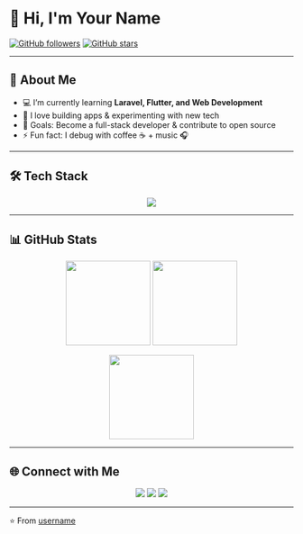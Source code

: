# 👋 Hi, I'm Your Name

[![GitHub followers](https://img.shields.io/github/followers/username?label=Followers&style=social)](https://github.com/username)
[![GitHub stars](https://img.shields.io/github/stars/username?affiliations=OWNER%2CCOLLABORATOR&style=social)](https://github.com/username?tab=repositories)

---

## 🚀 About Me
- 💻 I’m currently learning **Laravel, Flutter, and Web Development**
- 🌱 I love building apps & experimenting with new tech
- 🎯 Goals: Become a full-stack developer & contribute to open source
- ⚡ Fun fact: I debug with coffee ☕ + music 🎧

---

## 🛠️ Tech Stack
<p align="center">
  <img src="https://skillicons.dev/icons?i=html,css,js,ts,php,laravel,flutter,dart,mysql,git,github,vscode" />
</p>

---

## 📊 GitHub Stats
<p align="center">
  <img src="https://github-readme-stats.vercel.app/api?username=username&show_icons=true&theme=tokyonight" height="150"/>
  <img src="https://github-readme-streak-stats.herokuapp.com/?user=username&theme=tokyonight" height="150"/>
</p>

<p align="center">
  <img src="https://github-readme-stats.vercel.app/api/top-langs/?username=username&layout=compact&theme=tokyonight" height="150"/>
</p>

---

## 🌐 Connect with Me
<p align="center">
  <a href="https://github.com/username"><img src="https://img.shields.io/badge/GitHub-000?style=for-the-badge&logo=github" /></a>
  <a href="https://linkedin.com/in/username"><img src="https://img.shields.io/badge/LinkedIn-0A66C2?style=for-the-badge&logo=linkedin" /></a>
  <a href="https://twitter.com/username"><img src="https://img.shields.io/badge/Twitter-1DA1F2?style=for-the-badge&logo=twitter" /></a>
</p>

---

⭐️ From [username](https://github.com/username)
